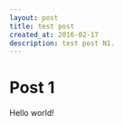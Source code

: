 ```yaml
---
layout: post
title: test post
created_at: 2016-02-17
description: test post N1.
---
```


# Post 1

Hello world!

